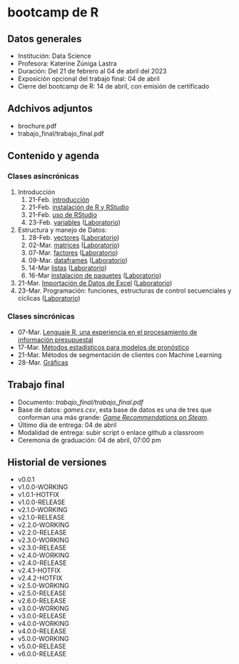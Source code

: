 # bootcamp de R

## Datos generales

* Institución:                              Data Science
* Profesora:                                Katerine Zúniga Lastra
* Duración:                                 Del 21 de febrero al 04 de abril del 2023
* Exposición opcional del trabajo final:    04 de abril
* Cierre del bootcamp de R:                 14 de abril, con emisión de certificado

## Adchivos adjuntos

* brochure.pdf
* trabajo_final/trabajo_final.pdf

## Contenido y agenda

### Clases asincrónicas

1. Introducción
    1. 21-Feb. [introducción](https://www.youtube.com/watch?v=sq5ymlUaDws&ab_channel=Cecat4.0DSRP)
    1. 21-Feb. [instalación de R y RStudio](https://www.youtube.com/watch?v=ievtZgQvep0&feature=youtu.be&ab_channel=Cecat4.0DSRP)
    1. 21-Feb. [uso de RStudio](https://www.youtube.com/watch?v=ZdGByTGN2dc&ab_channel=Cecat4.0DSRP)
    1. 23-Feb. [variables](https://www.youtube.com/watch?v=yXFsRata9zQ&ab_channel=Cecat4.0DSRP) ([Laboratorio](https://www.youtube.com/watch?v=uro7DjkdGeY&ab_channel=Cecat4.0DSRP))
1. Estructura y manejo de Datos:
    1. 28-Feb. [vectores](https://www.youtube.com/watch?v=JOMcFZkzS5E) ([Laboratorio](https://youtu.be/BeP_9zYCMZc))
    1. 02-Mar. [matrices](https://www.youtube.com/watch?v=yi0xGDerGqM&ab_channel=Cecat4.0DSRP) ([Laboratorio](https://www.youtube.com/watch?v=lwl0emso4Rs&ab_channel=Cecat4.0DSRP))
    2. 07-Mar. [factores](https://www.youtube.com/watch?v=1aK4RP0rCy0&ab_channel=Cecat4.0DSRP) ([Laboratorio](https://www.youtube.com/watch?v=Ufb0PUH1dGA&ab_channel=Cecat4.0DSRP))
    3. 09-Mar. [dataframes](https://www.youtube.com/watch?v=oZz8Q7kq2LQ) ([Laboratorio](https://www.youtube.com/watch?v=exRpDn016ig))
    4. 14-Mar [listas](https://www.youtube.com/watch?v=KW9mOci_lgY) ([Laboratorio](https://www.youtube.com/watch?v=KpDRaKwnPlQ))
    5. 16-Mar [instalación de paquetes](https://www.youtube.com/watch?v=f2Z9uHCGnxg) ([Laboratorio](https://www.youtube.com/watch?v=CEZMxipH6yg))
1. 21-Mar. [Importación de Datos de Excel](https://www.youtube.com/watch?v=aRf_ss16wnI&ab_channel=Cecat4.0DSRP) ([Laboratorio](https://www.youtube.com/watch?v=yrbH8Pf5ClU&ab_channel=Cecat4.0DSRP))
1. 23-Mar. Programación: funciones, estructuras de control secuenciales y cíclicas ([Laboratorio](https://www.youtube.com/watch?v=5MWZAPolKMs&ab_channel=Cecat4.0DSRP))

### Clases sincrónicas

* 07-Mar. [Lenguaje R, una experiencia en el procesamiento de información presupuestal](https://www.youtube.com/watch?v=eBmU29D_IG4)
* 17-Mar. [Métodos estadísticos para modelos de pronóstico](https://www.youtube.com/watch?v=vHiFFOtokIg&ab_channel=Cecat4.0DSRP)
* 21-Mar. Métodos de segmentación de clientes con Machine Learning
* 28-Mar. [Gráficas](https://www.youtube.com/watch?v=At-_QveB4Lo&ab_channel=Cecat4.0DSRP)

## Trabajo final

* Documento: *trabajo_final/trabajo_final.pdf*
* Base de datos: *games.csv*, esta base de datos es una de tres que conforman una más grande: [_Game Recommendations on Steam_](https://www.kaggle.com/datasets/antonkozyriev/game-recommendations-on-steam?select=users.csv).
* Último día de entrega: 04 de abril
* Modalidad de entrega: subir script o enlace github a classroom
* Ceremonia de graduación: 04 de abril, 07:00 pm

## Historial de versiones
  * v0.0.1
  * v1.0.0-WORKING
  * v1.0.1-HOTFIX
  * v1.0.0-RELEASE
  * v2.1.0-WORKING
  * v2.1.0-RELEASE
  * v2.2.0-WORKING
  * v2.2.0-RELEASE
  * v2.3.0-WORKING
  * v2.3.0-RELEASE
  * v2.4.0-WORKING
  * v2.4.0-RELEASE
  * v2.4.1-HOTFIX
  * v2.4.2-HOTFIX
  * v2.5.0-WORKING
  * v2.5.0-RELEASE
  * v2.6.0-RELEASE
  * v3.0.0-WORKING
  * v3.0.0-RELEASE
  * v4.0.0-WORKING
  * v4.0.0-RELEASE
  * v5.0.0-WORKING
  * v5.0.0-RELEASE
  * v6.0.0-RELEASE